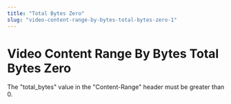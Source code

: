 ```yaml
---
title: "Total Bytes Zero"
slug: "video-content-range-by-bytes-total-bytes-zero-1"
---
```


Video Content Range By Bytes Total Bytes Zero
=============================================

The "total_bytes" value in the "Content-Range" header must be greater than 0.
